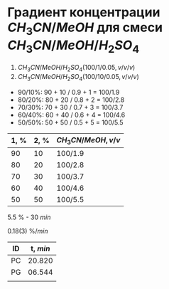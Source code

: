 # Градиент концентрации $CH_3CN/MeOH$ для смеси $CH_3CN/MeOH/H_2SO_4$

1. $CH_3CN/MeOH/H_2SO_4 (100/1/0.05, v/v/v)$
2. $CH_3CN/MeOH/H_2SO_4 (100/10/0.05, v/v/v)$

- 90/10$\%$: 90 + 10 / 0.9 + 1 = 100/1.9
- 80/20$\%$: 80 + 20 / 0.8 + 2 = 100/2.8
- 70/30$\%$: 70 + 30 / 0.7 + 3 = 100/3.7
- 60/40$\%$: 60 + 40 / 0.6 + 4 = 100/4.6
- 50/50$\%$: 50 + 50 / 0.5 + 5 = 100/5.5

| 1, $\%$ | 2, $\%$ | $CH_3CN/MeOH, v/v$ |
| ------- | ------- | ------------------ |
| 90      | 10      | 100/1.9            |
| 80      | 20      | 100/2.8            |
| 70      | 30      | 100/3.7            |
| 60      | 40      | 100/4.6            |
| 50      | 50      | 100/5.5            |

5.5 $\%$ - 30 $min$

0.18(3) $\%/min$

| ID  | t, $min$ |
| --- | -------- |
| PC  | 20.820   |
| PG  | 06.544   |
|     |          |